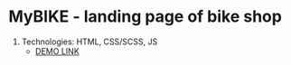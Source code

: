 # MyBIKE - landing page of bike shop
1. Technologies: HTML, CSS/SCSS, JS
   - [DEMO LINK](https://ambulence.github.io/MyBIKE-landing/)
